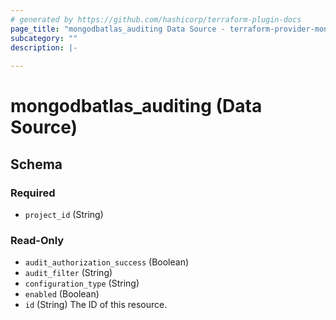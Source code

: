 ```yaml
---
# generated by https://github.com/hashicorp/terraform-plugin-docs
page_title: "mongodbatlas_auditing Data Source - terraform-provider-mongodbatlas"
subcategory: ""
description: |-
  
---
```


# mongodbatlas_auditing (Data Source)





<!-- schema generated by tfplugindocs -->
## Schema

### Required

- `project_id` (String)

### Read-Only

- `audit_authorization_success` (Boolean)
- `audit_filter` (String)
- `configuration_type` (String)
- `enabled` (Boolean)
- `id` (String) The ID of this resource.
